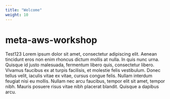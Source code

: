 ```yaml
---
title: "Welcome"
weight: 10
---
```


# meta-aws-workshop

Test123 Lorem ipsum dolor sit amet, consectetur adipiscing elit. Aenean tincidunt eros non enim rhoncus dictum mollis at nulla. In quis nunc urna. Quisque id justo malesuada, fermentum libero quis, consectetur libero. Vivamus faucibus ex at turpis facilisis, et molestie felis vestibulum. Donec tellus velit, iaculis vitae ex vitae, cursus congue felis. Nullam interdum feugiat nisi eu mollis. Nullam nec arcu faucibus, tempor elit sit amet, tempor nibh. Mauris posuere risus vitae nibh placerat blandit. Quisque a dapibus arcu.